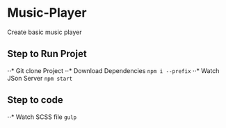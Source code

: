 # Music-Player

Create basic music player

## Step to Run Projet

⋅⋅* Git clone Project
⋅⋅* Download Dependencies `npm i --prefix`
⋅⋅\* Watch JSon Server `npm start`

## Step to code

⋅⋅\* Watch SCSS file `gulp`
